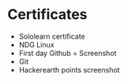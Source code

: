 # Certificates
* Sololearn certificate
* NDG Linux
* First day Github = Screenshot
* Git
* Hackerearth points screenshot
